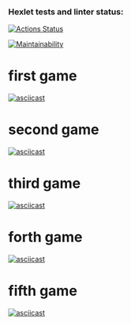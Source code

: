 ### Hexlet tests and linter status:
[![Actions Status](https://github.com/Morzisorc/python-project-lvl1/workflows/hexlet-check/badge.svg)](https://github.com/Morzisorc/python-project-lvl1/actions)

[![Maintainability](https://api.codeclimate.com/v1/badges/2ed0845755a1aa4a3773/maintainability)](https://codeclimate.com/github/Morzisorc/python-project-lvl1/maintainability)


# first game 
[![asciicast](https://asciinema.org/a/Wa9GGVmRNAyELyijHU88sZP0E.svg)](https://asciinema.org/a/Wa9GGVmRNAyELyijHU88sZP0E)

# second game
[![asciicast](https://asciinema.org/a/hGwVh8MDYlh4MbEKWjqT6iGRu.svg)](https://asciinema.org/a/hGwVh8MDYlh4MbEKWjqT6iGRu)

# third game
[![asciicast](https://asciinema.org/a/KP11u3NBs3X215gRTb6SNHjfy.svg)](https://asciinema.org/a/KP11u3NBs3X215gRTb6SNHjfy) 

# forth game
[![asciicast](https://asciinema.org/a/OM5zc53H2WTDF1LhROUIi0BZF.svg)](https://asciinema.org/a/OM5zc53H2WTDF1LhROUIi0BZF)

# fifth game
[![asciicast](https://asciinema.org/a/nK2sI9sA8T9GRM5wIWFI29xOC.svg)](https://asciinema.org/a/nK2sI9sA8T9GRM5wIWFI29xOC)